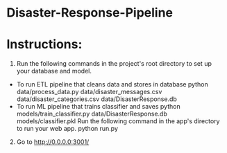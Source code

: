 # Disaster-Response-Pipeline

# Instructions:
1. Run the following commands in the project's root directory to set up your database and model.<br>

* To run ETL pipeline that cleans data and stores in database python data/process_data.py data/disaster_messages.csv data/disaster_categories.csv data/DisasterResponse.db
* To run ML pipeline that trains classifier and saves python models/train_classifier.py data/DisasterResponse.db models/classifier.pkl
Run the following command in the app's directory to run your web app. python run.py

2. Go to http://0.0.0.0:3001/
